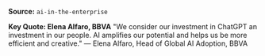 **Source:** `ai-in-the-enterprise`

**Key Quote: Elena Alfaro, BBVA**
"We consider our investment in ChatGPT an investment in our people. AI amplifies our potential and helps us be more efficient and creative." — Elena Alfaro, Head of Global AI Adoption, BBVA
